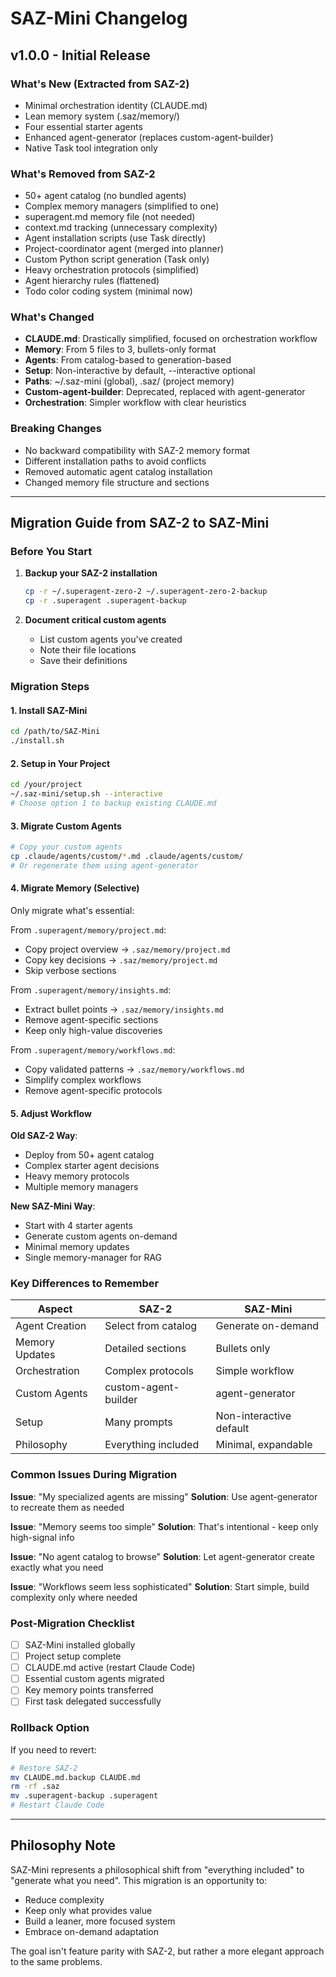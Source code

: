 # SAZ-Mini Changelog

## v1.0.0 - Initial Release

### What's New (Extracted from SAZ-2)
- Minimal orchestration identity (CLAUDE.md)
- Lean memory system (.saz/memory/)
- Four essential starter agents
- Enhanced agent-generator (replaces custom-agent-builder)
- Native Task tool integration only

### What's Removed from SAZ-2
- 50+ agent catalog (no bundled agents)
- Complex memory managers (simplified to one)
- superagent.md memory file (not needed)
- context.md tracking (unnecessary complexity)
- Agent installation scripts (use Task directly)
- Project-coordinator agent (merged into planner)
- Custom Python script generation (Task only)
- Heavy orchestration protocols (simplified)
- Agent hierarchy rules (flattened)
- Todo color coding system (minimal now)

### What's Changed
- **CLAUDE.md**: Drastically simplified, focused on orchestration workflow
- **Memory**: From 5 files to 3, bullets-only format
- **Agents**: From catalog-based to generation-based
- **Setup**: Non-interactive by default, --interactive optional
- **Paths**: ~/.saz-mini (global), .saz/ (project memory)
- **Custom-agent-builder**: Deprecated, replaced with agent-generator
- **Orchestration**: Simpler workflow with clear heuristics

### Breaking Changes
- No backward compatibility with SAZ-2 memory format
- Different installation paths to avoid conflicts
- Removed automatic agent catalog installation
- Changed memory file structure and sections

---

## Migration Guide from SAZ-2 to SAZ-Mini

### Before You Start
1. **Backup your SAZ-2 installation**
   ```bash
   cp -r ~/.superagent-zero-2 ~/.superagent-zero-2-backup
   cp -r .superagent .superagent-backup
   ```

2. **Document critical custom agents**
   - List custom agents you've created
   - Note their file locations
   - Save their definitions

### Migration Steps

#### 1. Install SAZ-Mini
```bash
cd /path/to/SAZ-Mini
./install.sh
```

#### 2. Setup in Your Project
```bash
cd /your/project
~/.saz-mini/setup.sh --interactive
# Choose option 1 to backup existing CLAUDE.md
```

#### 3. Migrate Custom Agents
```bash
# Copy your custom agents
cp .claude/agents/custom/*.md .claude/agents/custom/
# Or regenerate them using agent-generator
```

#### 4. Migrate Memory (Selective)
Only migrate what's essential:

From `.superagent/memory/project.md`:
- Copy project overview → `.saz/memory/project.md`
- Copy key decisions → `.saz/memory/project.md`
- Skip verbose sections

From `.superagent/memory/insights.md`:
- Extract bullet points → `.saz/memory/insights.md`
- Remove agent-specific sections
- Keep only high-value discoveries

From `.superagent/memory/workflows.md`:
- Copy validated patterns → `.saz/memory/workflows.md`
- Simplify complex workflows
- Remove agent-specific protocols

#### 5. Adjust Workflow

**Old SAZ-2 Way**:
- Deploy from 50+ agent catalog
- Complex starter agent decisions
- Heavy memory protocols
- Multiple memory managers

**New SAZ-Mini Way**:
- Start with 4 starter agents
- Generate custom agents on-demand
- Minimal memory updates
- Single memory-manager for RAG

### Key Differences to Remember

| Aspect | SAZ-2 | SAZ-Mini |
|--------|-------|----------|
| Agent Creation | Select from catalog | Generate on-demand |
| Memory Updates | Detailed sections | Bullets only |
| Orchestration | Complex protocols | Simple workflow |
| Custom Agents | custom-agent-builder | agent-generator |
| Setup | Many prompts | Non-interactive default |
| Philosophy | Everything included | Minimal, expandable |

### Common Issues During Migration

**Issue**: "My specialized agents are missing"
**Solution**: Use agent-generator to recreate them as needed

**Issue**: "Memory seems too simple"
**Solution**: That's intentional - keep only high-signal info

**Issue**: "No agent catalog to browse"
**Solution**: Let agent-generator create exactly what you need

**Issue**: "Workflows seem less sophisticated"
**Solution**: Start simple, build complexity only where needed

### Post-Migration Checklist

- [ ] SAZ-Mini installed globally
- [ ] Project setup complete
- [ ] CLAUDE.md active (restart Claude Code)
- [ ] Essential custom agents migrated
- [ ] Key memory points transferred
- [ ] First task delegated successfully

### Rollback Option

If you need to revert:
```bash
# Restore SAZ-2
mv CLAUDE.md.backup CLAUDE.md
rm -rf .saz
mv .superagent-backup .superagent
# Restart Claude Code
```

---

## Philosophy Note

SAZ-Mini represents a philosophical shift from "everything included" to "generate what you need". This migration is an opportunity to:
- Reduce complexity
- Keep only what provides value
- Build a leaner, more focused system
- Embrace on-demand adaptation

The goal isn't feature parity with SAZ-2, but rather a more elegant approach to the same problems.